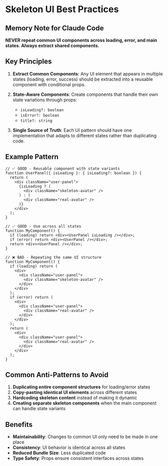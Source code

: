 # Skeleton UI Best Practices

## Memory Note for Claude Code

**NEVER repeat common UI components across loading, error, and main states. Always extract shared components.**

## Key Principles

1. **Extract Common Components**: Any UI element that appears in multiple states (loading, error, success) should be extracted into a reusable component with conditional props.

2. **State-Aware Components**: Create components that handle their own state variations through props:
   - `isLoading?: boolean`
   - `isError?: boolean` 
   - `title?: string`

3. **Single Source of Truth**: Each UI pattern should have one implementation that adapts to different states rather than duplicating code.

## Example Pattern

```tsx
// ✅ GOOD - Reusable component with state variants
function UserPanel({ isLoading }: { isLoading?: boolean }) {
  return (
    <div className="user-panel">
      {isLoading ? (
        <div className="skeleton-avatar" />
      ) : (
        <div className="real-avatar" />
      )}
    </div>
  );
}

// ✅ GOOD - Use across all states
function MyComponent() {
  if (loading) return <div><UserPanel isLoading /></div>;
  if (error) return <div><UserPanel /></div>;
  return <div><UserPanel /></div>;
}

// ❌ BAD - Repeating the same UI structure
function MyComponent() {
  if (loading) return (
    <div>
      <div className="user-panel">
        <div className="skeleton-avatar" />
      </div>
    </div>
  );
  if (error) return (
    <div>
      <div className="user-panel">
        <div className="real-avatar" />
      </div>
    </div>
  );
  return (
    <div>
      <div className="user-panel">
        <div className="real-avatar" />
      </div>
    </div>
  );
}
```

## Common Anti-Patterns to Avoid

1. **Duplicating entire component structures** for loading/error states
2. **Copy-pasting identical UI elements** across different states
3. **Hardcoding skeleton content** instead of making it dynamic
4. **Creating separate skeleton components** when the main component can handle state variants

## Benefits

- **Maintainability**: Changes to common UI only need to be made in one place
- **Consistency**: UI behavior is identical across all states
- **Reduced Bundle Size**: Less duplicated code
- **Type Safety**: Props ensure consistent interfaces across states